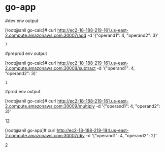 # go-app
#dev env output

[root@anil go-calc]# curl http://ec2-18-188-219-161.us-east-2.compute.amazonaws.com:30007/add -d '{"operand1": 4, "operand2": 3}'

    7

#preprod env output

[root@anil go-calc]# curl http://ec2-18-188-219-161.us-east-2.compute.amazonaws.com:30008/subtract -d '{"operand1": 4, "operand2": 3}'
    
    1


#prod env output

[root@anil go-calc]# curl http://ec2-18-188-219-161.us-east-2.compute.amazonaws.com:30009/multiply -d '{"operand1": 4, "operand2": 3}'

  12


[root@anil go-app]# curl http://ec2-18-188-219-184.us-east-2.compute.amazonaws.com:30007/div -d '{"operand1": 4, "operand2": 2}'

   2

